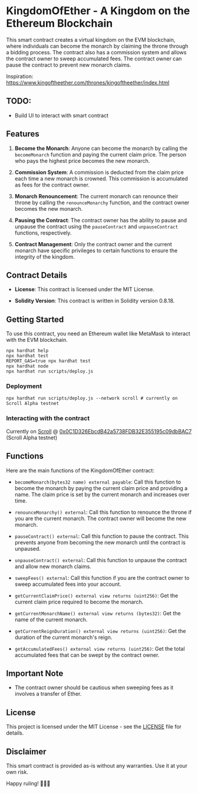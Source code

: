 # KingdomOfEther - A Kingdom on the Ethereum Blockchain

This smart contract creates a virtual kingdom on the EVM blockchain, where individuals can become the monarch by claiming the throne through a bidding process. The contract also has a commission system and allows the contract owner to sweep accumulated fees. The contract owner can pause the contract to prevent new monarch claims.

Inspiration: https://www.kingoftheether.com/thrones/kingoftheether/index.html

## TODO:
- Build UI to interact with smart contract
## Features

1. **Become the Monarch**: Anyone can become the monarch by calling the `becomeMonarch` function and paying the current claim price. The person who pays the highest price becomes the new monarch.

2. **Commission System**: A commission is deducted from the claim price each time a new monarch is crowned. This commission is accumulated as fees for the contract owner.

3. **Monarch Renouncement**: The current monarch can renounce their throne by calling the `renounceMonarchy` function, and the contract owner becomes the new monarch.

4. **Pausing the Contract**: The contract owner has the ability to pause and unpause the contract using the `pauseContract` and `unpauseContract` functions, respectively.

5. **Contract Management**: Only the contract owner and the current monarch have specific privileges to certain functions to ensure the integrity of the kingdom.

## Contract Details

- **License**: This contract is licensed under the MIT License.

- **Solidity Version**: This contract is written in Solidity version 0.8.18.

## Getting Started

To use this contract, you need an Ethereum wallet like MetaMask to interact with the EVM blockchain.


```shell
npx hardhat help
npx hardhat test
REPORT_GAS=true npx hardhat test
npx hardhat node
npx hardhat run scripts/deploy.js
```

### Deployment

```shell
npx hardhat run scripts/deploy.js --network scroll # currently on Scroll Alpha testnet
```

### Interacting with the contract

Currently on [Scroll](https://scroll.io/) @ [0x0C1D326EbcdB42a5738FDB32E355195c09dbBAC7](https://scroll.l2scan.co/address/0x0C1D326EbcdB42a5738FDB32E355195c09dbBAC7) (Scroll Alpha testnet)


## Functions

Here are the main functions of the KingdomOfEther contract:

- `becomeMonarch(bytes32 name) external payable`: Call this function to become the monarch by paying the current claim price and providing a name. The claim price is set by the current monarch and increases over time.

- `renounceMonarchy() external`: Call this function to renounce the throne if you are the current monarch. The contract owner will become the new monarch.

- `pauseContract() external`: Call this function to pause the contract. This prevents anyone from becoming the new monarch until the contract is unpaused.

- `unpauseContract() external`: Call this function to unpause the contract and allow new monarch claims.

- `sweepFees() external`: Call this function if you are the contract owner to sweep accumulated fees into your account.

- `getCurrentClaimPrice() external view returns (uint256)`: Get the current claim price required to become the monarch.

- `getCurrentMonarchName() external view returns (bytes32)`: Get the name of the current monarch.

- `getCurrentReignDuration() external view returns (uint256)`: Get the duration of the current monarch's reign.

- `getAccumulatedFees() external view returns (uint256)`: Get the total accumulated fees that can be swept by the contract owner.

## Important Note

- The contract owner should be cautious when sweeping fees as it involves a transfer of Ether.

## License

This project is licensed under the MIT License - see the [LICENSE](LICENSE) file for details.

## Disclaimer

This smart contract is provided as-is without any warranties. Use it at your own risk.

Happy ruling! 🤴👸🏰


